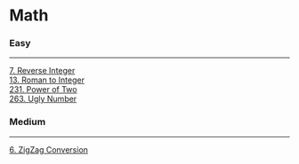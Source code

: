 # Math

### Easy
---
[7. Reverse Integer](solutions/0007-Reverse%20Integer.md)</br>
[13. Roman to Integer](solutions/0013-Roman%20to%20Integer.md)</br>
[231. Power of Two](solutions/0231-Power%20of%20Two.md)</br>
[263. Ugly Number](solutions/0208-Implement%20Trie%20(Prefix%20Tree).md)</br>

### Medium
---
[6. ZigZag Conversion](solutions/0006-ZigZag%20Conversion.md)</br>